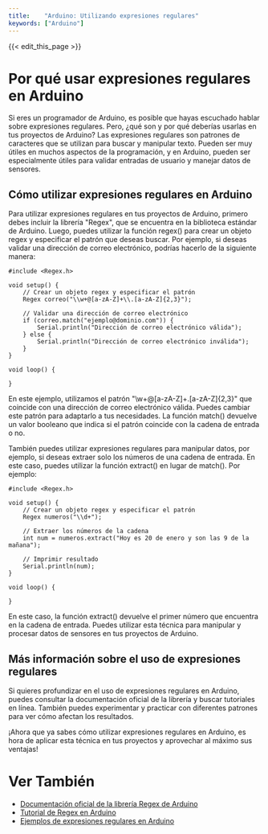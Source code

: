 ```yaml
---
title:    "Arduino: Utilizando expresiones regulares"
keywords: ["Arduino"]
---
```


{{< edit_this_page >}}

# Por qué usar expresiones regulares en Arduino

Si eres un programador de Arduino, es posible que hayas escuchado hablar sobre expresiones regulares. Pero, ¿qué son y por qué deberías usarlas en tus proyectos de Arduino? Las expresiones regulares son patrones de caracteres que se utilizan para buscar y manipular texto. Pueden ser muy útiles en muchos aspectos de la programación, y en Arduino, pueden ser especialmente útiles para validar entradas de usuario y manejar datos de sensores.

## Cómo utilizar expresiones regulares en Arduino

Para utilizar expresiones regulares en tus proyectos de Arduino, primero debes incluir la librería "Regex", que se encuentra en la biblioteca estándar de Arduino. Luego, puedes utilizar la función regex() para crear un objeto regex y especificar el patrón que deseas buscar. Por ejemplo, si deseas validar una dirección de correo electrónico, podrías hacerlo de la siguiente manera:

```Arduino
#include <Regex.h>

void setup() {
    // Crear un objeto regex y especificar el patrón
    Regex correo("\\w+@[a-zA-Z]+\\.[a-zA-Z]{2,3}");

    // Validar una dirección de correo electrónico
    if (correo.match("ejemplo@dominio.com")) {
        Serial.println("Dirección de correo electrónico válida");
    } else {
        Serial.println("Dirección de correo electrónico inválida");
    }
}

void loop() {

}
```

En este ejemplo, utilizamos el patrón "\w+@[a-zA-Z]+\.[a-zA-Z]{2,3}" que coincide con una dirección de correo electrónico válida. Puedes cambiar este patrón para adaptarlo a tus necesidades. La función match() devuelve un valor booleano que indica si el patrón coincide con la cadena de entrada o no.

También puedes utilizar expresiones regulares para manipular datos, por ejemplo, si deseas extraer solo los números de una cadena de entrada. En este caso, puedes utilizar la función extract() en lugar de match(). Por ejemplo:

```Arduino
#include <Regex.h>

void setup() {
    // Crear un objeto regex y especificar el patrón
    Regex numeros("\\d+");

    // Extraer los números de la cadena
    int num = numeros.extract("Hoy es 20 de enero y son las 9 de la mañana");

    // Imprimir resultado
    Serial.println(num);
}

void loop() {

}
```

En este caso, la función extract() devuelve el primer número que encuentra en la cadena de entrada. Puedes utilizar esta técnica para manipular y procesar datos de sensores en tus proyectos de Arduino.

## Más información sobre el uso de expresiones regulares

Si quieres profundizar en el uso de expresiones regulares en Arduino, puedes consultar la documentación oficial de la librería y buscar tutoriales en línea. También puedes experimentar y practicar con diferentes patrones para ver cómo afectan los resultados.

¡Ahora que ya sabes cómo utilizar expresiones regulares en Arduino, es hora de aplicar esta técnica en tus proyectos y aprovechar al máximo sus ventajas!

# Ver También

- [Documentación oficial de la librería Regex de Arduino](https://www.arduino.cc/reference/en/libraries/regex/)
- [Tutorial de Regex en Arduino](https://howtomechatronics.com/tutorials/arduino/regular-expression-library-regex-usage-tutorial/)
- [Ejemplos de expresiones regulares en Arduino](https://forum.arduino.cc/index.php?topic=328085.0)